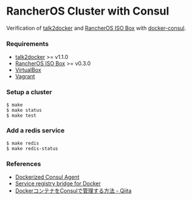 # RancherOS Cluster with Consul

Verification of [talk2docker](https://github.com/ailispaw/talk2docker) and [RancherOS ISO Box](https://github.com/ailispaw/rancheros-iso-box) with [docker-consul](https://github.com/progrium/docker-consul).

### Requirements

- [talk2docker](https://github.com/ailispaw/talk2docker) >= v1.1.0
- [RancherOS ISO Box](https://github.com/ailispaw/rancheros-iso-box) >= v0.3.0
- [VirtualBox](https://www.virtualbox.org/)
- [Vagrant](https://www.vagrantup.com/)

### Setup a cluster

```
$ make
$ make status
$ make test
```

### Add a redis service

```
$ make redis
$ make redis-status
```

### References

- [Dockerized Consul Agent](https://github.com/progrium/docker-consul)
- [Service registry bridge for Docker](https://github.com/gliderlabs/registrator)
- [DockerコンテナをConsulで管理する方法 - Qiita](http://qiita.com/foostan/items/a679ffcf3e20ff2f6032)
